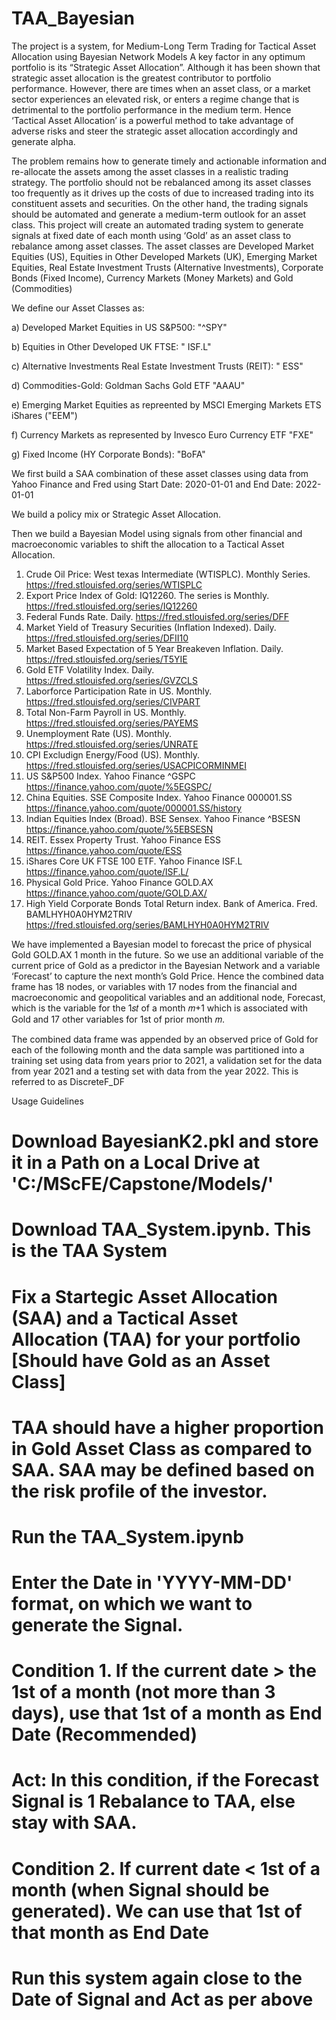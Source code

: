 # TAA_Bayesian
The project is a system, for Medium-Long Term Trading for Tactical Asset Allocation using Bayesian Network Models
A key factor in any optimum portfolio is its “Strategic Asset Allocation”. Although it has been shown that strategic asset allocation is the greatest contributor to portfolio performance. However, there are times when an asset class, or a market sector experiences an elevated risk, or enters a regime change that is detrimental to the portfolio performance in the medium term. Hence ‘Tactical Asset Allocation’ is a powerful method to take advantage of adverse risks and steer the strategic asset allocation accordingly and generate alpha.

The problem remains how to generate timely and actionable information and re-allocate the assets among the asset classes in a realistic trading strategy. The portfolio should not be rebalanced among its asset classes too frequently as it drives up the costs of due to increased trading into its constituent assets and securities. On the other hand, the trading signals should be automated and generate a medium-term outlook for an asset class. 
This project will create an automated trading system to generate signals at fixed date of each month using ‘Gold’ as an asset class to rebalance among asset classes. The asset classes are Developed Market Equities (US), Equities in Other Developed Markets (UK), Emerging Market Equities, Real Estate Investment Trusts (Alternative Investments), Corporate Bonds (Fixed Income), Currency Markets (Money Markets) and Gold (Commodities)

We define our Asset Classes as:

a) Developed Market Equities in US S&P500: "^SPY" 

b) Equities in Other Developed UK FTSE: " ISF.L" 

c) Alternative Investments Real Estate Investment Trusts (REIT): " ESS" 

d) Commodities-Gold: Goldman Sachs Gold ETF "AAAU"

e) Emerging Market Equities as repreented by MSCI Emerging Markets ETS iShares ("EEM") 

f) Currency Markets as represented by Invesco Euro Currency ETF "FXE"

g) Fixed Income (HY Corporate Bonds): "BoFA"

We first build a SAA combination of these asset classes using data from Yahoo Finance and Fred using Start Date: 2020-01-01 and End Date: 2022-01-01

We build a policy mix or Strategic Asset Allocation.

Then we build a Bayesian Model using signals from other financial and macroeconomic variables to shift the allocation to a Tactical Asset Allocation. 
1. Crude Oil Price: West texas Intermediate (WTISPLC). Monthly Series. https://fred.stlouisfed.org/series/WTISPLC
2. Export Price Index of Gold: IQ12260. The series is Monthly. https://fred.stlouisfed.org/series/IQ12260
3. Federal Funds Rate. Daily. https://fred.stlouisfed.org/series/DFF
4. Market Yield of Treasury Securities (Inflation Indexed). Daily. https://fred.stlouisfed.org/series/DFII10
5. Market Based Expectation of 5 Year Breakeven Inflation. Daily. https://fred.stlouisfed.org/series/T5YIE
6. Gold ETF Volatility Index. Daily. https://fred.stlouisfed.org/series/GVZCLS
7. Laborforce Participation Rate in US. Monthly. https://fred.stlouisfed.org/series/CIVPART
8. Total Non-Farm Payroll in US. Monthly. https://fred.stlouisfed.org/series/PAYEMS
9. Unemployment Rate (US). Monthly. https://fred.stlouisfed.org/series/UNRATE
10. CPI Excludign Energy/Food (US). Monthly. https://fred.stlouisfed.org/series/USACPICORMINMEI
11. US S&P500 Index. Yahoo Finance ^GSPC https://finance.yahoo.com/quote/%5EGSPC/
12. China Equities. SSE Composite Index. Yahoo Finance 000001.SS https://finance.yahoo.com/quote/000001.SS/history
13. Indian Equities Index (Broad). BSE Sensex. Yahoo Finance ^BSESN https://finance.yahoo.com/quote/%5EBSESN
14. REIT. Essex Property Trust. Yahoo Finance ESS https://finance.yahoo.com/quote/ESS
15. iShares Core UK FTSE 100 ETF. Yahoo Finance ISF.L https://finance.yahoo.com/quote/ISF.L/
16. Physical Gold Price. Yahoo Finance GOLD.AX https://finance.yahoo.com/quote/GOLD.AX/
17. High Yield Corporate Bonds Total Return index. Bank of America. Fred. BAMLHYH0A0HYM2TRIV https://fred.stlouisfed.org/series/BAMLHYH0A0HYM2TRIV

We have implemented a Bayesian model to forecast the price of physical Gold GOLD.AX 1 month in the future. So we use an additional variable of the current price of Gold as a predictor in the Bayesian Network and a variable ‘Forecast’ to capture the next month’s Gold Price. Hence the combined data frame has 18 nodes, or variables with 17 nodes from the financial and macroeconomic and geopolitical variables and an additional node, Forecast, which is the variable for the  1𝑠𝑡 of a month  𝑚+1 which is associated with Gold and 17 other variables for 1st of prior month  𝑚. 

The combined data frame was appended by an observed price of Gold for each of the following month and the data sample was partitioned into a training set using data from years prior to 2021, a validation set for the data from year 2021 and a testing set with data from the year 2022. This is referred to as DiscreteF_DF

Usage Guidelines
# Download BayesianK2.pkl and store it in a Path on a Local Drive at 'C:/MScFE/Capstone/Models/'
# Download TAA_System.ipynb. This is the TAA System
# Fix a Startegic Asset Allocation (SAA) and a Tactical Asset Allocation (TAA) for your portfolio [Should have Gold as an Asset Class]
# TAA should have a higher proportion in Gold Asset Class as compared to SAA. SAA may be defined based on the risk profile of the investor.
# Run the TAA_System.ipynb
# Enter the Date in 'YYYY-MM-DD' format, on which we want to generate the Signal. 
# Condition 1. If the current date > the 1st of a month (not more than 3 days), use that 1st of a month as End Date (Recommended)
# Act: In this condition, if the Forecast Signal is 1 Rebalance to TAA, else stay with SAA.
# Condition 2. If current date <  1st of a month (when Signal should be generated). We can use that 1st of that month as End Date
# Run this system again close to the Date of Signal and Act as per above
